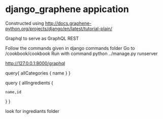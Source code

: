 # django_graphene appication
Constructed using http://docs.graphene-python.org/projects/django/en/latest/tutorial-plain/

Graphql to serve as GraphQL REST

Follow the commands given in django commands folder
Go to 
/cookbook/cookbook
Run with command
python ../manage.py runserver

http://127.0.0.1:8000/graphql


query{
  allCategories {
  name
}
}

query {
  allIngredients {
    
    name,id
  }
}

look for ingrediants folder